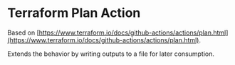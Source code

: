 # Terraform Plan Action
Based on [https://www.terraform.io/docs/github-actions/actions/plan.html](https://www.terraform.io/docs/github-actions/actions/plan.html).

Extends the behavior by writing outputs to a file for later consumption.

